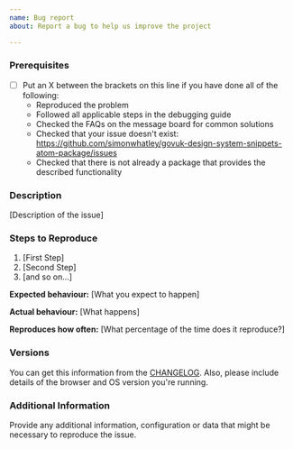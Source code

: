 ```yaml
---
name: Bug report
about: Report a bug to help us improve the project

---
```


<!--

Have you read the Code of Conduct? By filing an Issue, you are expected to comply with it, including treating everyone with respect:

https://github.com/simonwhatley/govuk-design-system-snippets-atom-package/blob/master/CODE_OF_CONDUCT.md

Do you want to ask a question? Are you looking for support? You can email [design-system@digital.justice.gov.uk](design-system@digital.justice.gov.uk) putting the repository name in the subject line.

-->

### Prerequisites

- [ ] Put an X between the brackets on this line if you have done all of the following:
    - Reproduced the problem
    - Followed all applicable steps in the debugging guide
    - Checked the FAQs on the message board for common solutions
    - Checked that your issue doesn't exist: https://github.com/simonwhatley/govuk-design-system-snippets-atom-package/issues
    - Checked that there is not already a package that provides the described functionality

### Description

[Description of the issue]

### Steps to Reproduce

1. [First Step]
2. [Second Step]
3. [and so on...]

**Expected behaviour:** [What you expect to happen]

**Actual behaviour:** [What happens]

**Reproduces how often:** [What percentage of the time does it reproduce?]

### Versions

You can get this information from the [CHANGELOG](https://github.com/simonwhatley/govuk-design-system-snippets-atom-package/blob/master/CHANGELOG.md). Also, please include details of the browser and OS version you're running.

### Additional Information

Provide any additional information, configuration or data that might be necessary to reproduce the issue.
